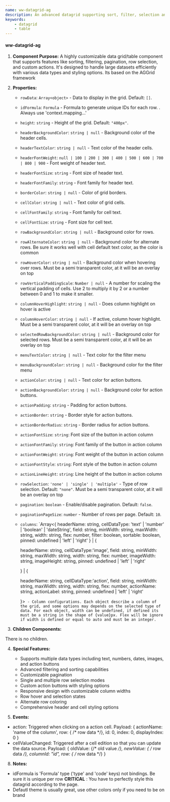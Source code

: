 ```yaml
---
name: ww-datagrid-ag
description: An advanced datagrid supporting sort, filter, selection and virtual scroll. Based on AG grid
keywords:
    - datagrid
    - table
---
```


#### ww-datagrid-ag

1. **Component Purpose:**
A highly customizable data grid/table component that supports features like sorting, filtering, pagination, row selection, and custom actions. It's designed to handle large datasets efficiently with various data types and styling options. Its based on the AGGrid framework

2. **Properties:**
   - `rowData`: `Array<object>` - Data to display in the grid. Default: `[]`.
   - `idFormula`: `Formula` - Formula to generate unique IDs for each row. . Always use 'context.mapping...'
   - `height`: `string` - Height of the grid. Default: `"400px"`.
   - `headerBackgroundColor`: `string | null` - Background color of the header cells.
   - `headerTextColor`: `string | null` - Text color of the header cells.
   - `headerFontWeight`: `null | 100 | 200 | 300 | 400 | 500 | 600 | 700 | 800 | 900` - Font weight of header text.
   - `headerFontSize`: `string` - Font size of header text.
   - `headerFontFamily`: `string` - Font family for header text.
   - `borderColor`: `string | null` - Color of grid borders.
   - `cellColor`: `string | null` - Text color of grid cells.
   - `cellFontFamily`: `string` - Font family for cell text.
   - `cellFontSize`: `string` - Font size for cell text.
   - `rowBackgroundColor`: `string | null` - Background color for rows.
   - `rowAlternateColor`: `string | null` - Background color for alternate rows. Be sure it works well with cell default text color, as the color is common
   - `rowHoverColor`: `string | null` - Background color when hovering over rows. Must be a semi transparent color, at it will be an overlay on top
   - `rowVerticalPaddingScale`: `Number | null` - A number for scaling the vertical padding of cells. Use 2 to multiply it by 2 or a number between 0 and 1 to make it smaller.
   - `columnHoverHighlight`: `string | null` - Does column highlight on hover is active 
   - `columnHoverColor`: `string | null` - If active, column hover highlight. Must be a semi transparent color, at it will be an overlay on top
   - `selectedRowBackgroundColor`: `string | null` - Background color for selected rows. Must be a semi transparent color, at it will be an overlay on top
   - `menuTextColor`: `string | null` - Text color for the filter menu
   - `menuBackgroundColor`: `string | null` - Background color for the filter menu
   - `actionColor`: `string | null` - Text color for action buttons.
   - `actionBackgroundColor`: `string | null` - Background color for action buttons.
   - `actionPadding`: `string` - Padding for action buttons.
   - `actionBorder`: `string` - Border style for action buttons.
   - `actionBorderRadius`: `string` - Border radius for action buttons.
   - `actionFontSize`: `string`: Font size of the button in action column
   - `actionFontFamily`: `string`: Font family of the button in action column
   - `actionFontWeight`: `string`: Font weight of the button in action column
   - `actionFontStyle`: `string`: Font style of the button in action column
   - `actionLineHeight`: `string`: Line height of the button in action column
   - `rowSelection`: `'none' | 'single' | 'multiple'` - Type of row selection. Default: `"none"`. Must be a semi transparent color, at it will be an overlay on top
   - `pagination`: `boolean` - Enable/disable pagination. Default: `false`.
   - `paginationPageSize`: `number` - Number of rows per page. Default: `10`.
   - `columns`: `Array<{
       headerName: string,
       cellDataType: 'text' | 'number' | 'boolean' | 'dateString',
       field: string,
       minWidth: string,
       maxWidth: string,
       width: string,
       flex: number,
       filter: boolean,
       sortable: boolean,
       pinned: undefined | 'left' | 'right'
     } | {
        
       headerName: string,
       cellDataType:'image',
       field: string,
       minWidth: string,
       maxWidth: string,
       width: string,
       flex: number,
       imageWidth: string,
       imageHeight: string,
       pinned: undefined | 'left' | 'right'
     
     } | {
        
       headerName: string,
       cellDataType:'action',
       field: string,
       minWidth: string,
       maxWidth: string,
       width: string,
       flex: number,
       actionName: string,
       actionLabel: string,
       pinned: undefined | 'left' | 'right'
     
     }>` - Column configurations. Each object describe a column of the grid, and some options may depends on the selected type of data. For each object, width can be undefined, if defined its must be a string in the shape of {value}px. Flex will be ignore if width is defined or equal to auto and must be an integer.`

3. **Children Components:**

There is no children.

4. **Special Features:**
   - Supports multiple data types including text, numbers, dates, images, and action buttons
   - Advanced filtering and sorting capabilities
   - Customizable pagination
   - Single and multiple row selection modes
   - Custom action buttons with styling options
   - Responsive design with customizable column widths
   - Row hover and selection states
   - Alternate row coloring
   - Comprehensive header and cell styling options

7. **Events:**

- action: Triggered when clicking on a action cell. Payload: { actionName: 'name of the column', row: { /* row data */}, id: 0, index: 0, displayIndex: 0 }
- cellValueChanged: Triggered after a cell edition so that you can update the data source. Payload: { oldValue: {/* old value */}, newValue: { /* row data */}, columnId: "id", row: { /* row data */} }

8. **Notes:**

- idFormula is 'Formula' type ('type' and 'code' keys) not bindings. Be sure it is unique per row
**CRITICAL** : You have to perfectly style this datagrid according to the page.
- Defautl theme is usually great, use other colors only if you need to be on brand